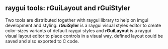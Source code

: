## raygui tools: rGuiLayout and rGuiStyler

Two tools are distributed together with raygui library to help on imgui development and styling. **rGuiSyler** is a raygui visual styles editor to create color-sizes variants of default raygui styles and **rGuiLayout** is a raygui visual layout editor to place controls in a visual way, defined layout could be saved and also exported to C code.
